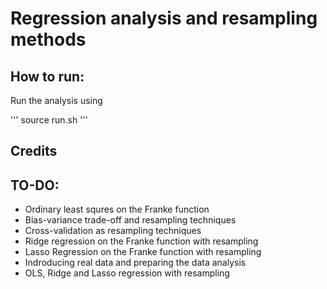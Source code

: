 # Regression analysis and resampling methods


## How to run:
Run the analysis using

'''
source run.sh
'''


## Credits

## TO-DO:
- Ordinary least squres on the Franke function
- Bias-variance trade-off and resampling techniques
- Cross-validation as resampling techniques
- Ridge regression on the Franke function with resampling
- Lasso Regression on the Franke function with resampling
- Indroducing real data and preparing the data analysis
- OLS, Ridge and Lasso regression with resampling
